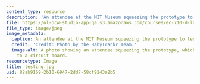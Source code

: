 ```yaml
---
content_type: resource
description: 'An attendee at the MIT Museum squeezing the prototype to test the system. '
file: https://ol-ocw-studio-app-qa.s3.amazonaws.com/courses/ec-710-d-lab-medical-technologies-for-the-developing-world-spring-2010/82ab91692b1069472dd758cf9243a2b5_testing.jpg
file_type: image/jpeg
image_metadata:
  caption: An attendee at the MIT Museum squeezing the prototype to test the system.
  credit: 'Credit: Photo by the BabyTrackr Team.'
  image-alt: A photo showing an attendee squeezing the prototype, which was connected
    to a circuit board.
resourcetype: Image
title: testing.jpg
uid: 82ab9169-2b10-6947-2dd7-58cf9243a2b5
---
```

